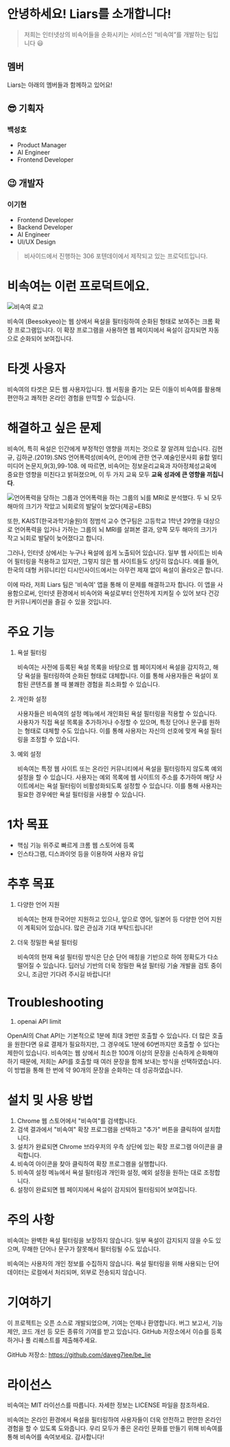 # 안녕하세요! Liars를 소개합니다!

> 저희는 인터넷상의 비속어들을 순화시키는 서비스인 “비속여”를 개발하는 팀입니다 😃

## 멤버

Liars는 아래의 멤버들과 함께하고 있어요!

## 😎 기획자

### 백성호

- Product Manager
- AI Engineer
- Frontend Developer

## 😉 개발자

### 이기현

- Frontend Developer
- Backend Developer
- AI Engineer
- UI/UX Design

> 비사이드에서 진행하는 306 포텐데이에서 제작되고 있는 프로덕트입니다.

# 비속여는 이런 프로덕트에요.

![비속여 로고](./images/256.png)

비속여 (Beesokyeo)는 웹 상에서 욕설을 필터링하여 순화된 형태로 보여주는 크롬 확장 프로그램입니다. 이 확장 프로그램을 사용하면 웹 페이지에서 욕설이 감지되면 자동으로 순화되어 보여집니다.

# 타겟 사용자

비속여의 타겟은 모든 웹 사용자입니다. 웹 서핑을 즐기는 모든 이들이 비속여를 활용해 편안하고 쾌적한 온라인 경험을 만끽할 수 있습니다.

# 해결하고 싶은 문제

비속어, 특히 욕설은 인간에게 부정적인 영향을 끼치는 것으로 잘 알려져 있습니다. 김현규, 김하균.(2019).SNS 언어폭력성(비속어, 은어)에 관한 연구.예술인문사회 융합 멀티미디어 논문지,9(3),99-108. 에 따르면, 비속어는 정보윤리교육과 자아정체성교육에 중요한 영향을 미친다고 밝혀졌으며, 이 두 가지 교육 모두 **교육 성과에 큰 영향을 끼칩니다**.

![언어폭력을 당하는 그룹과 언어폭력을 하는 그룹의 뇌를 MRI로 분석했다. 두 뇌 모두 해마의 크기가 작았고 뇌회로의 발달이 늦었다(제공=EBS)](./images/image.png)

또한, KAIST(한국과학기술원)의 정범석 교수 연구팀은 고등학교 1학년 29명을 대상으로 언어폭력을 입거나 가하는 그룹의 뇌 MRI를 살펴본 결과, 양쪽 모두 해마의 크기가 작고 뇌회로 발달이 늦어졌다고 합니다.

그러나, 인터넷 상에서는 누구나 욕설에 쉽게 노출되어 있습니다. 일부 웹 사이트는 비속어 필터링을 적용하고 있지만, 그렇지 않은 웹 사이트들도 상당히 많습니다. 예를 들어, 한국의 대형 커뮤니티인 디시인사이드에서는 아무런 제재 없이 욕설이 올라오곤 합니다.

이에 따라, 저희 Liars 팀은 '비속여' 앱을 통해 이 문제를 해결하고자 합니다. 이 앱을 사용함으로써, 인터넷 환경에서 비속어와 욕설로부터 안전하게 지켜질 수 있어 보다 건강한 커뮤니케이션을 즐길 수 있을 것입니다.

# 주요 기능

1. 욕설 필터링

   비속여는 사전에 등록된 욕설 목록을 바탕으로 웹 페이지에서 욕설을 감지하고, 해당 욕설을 필터링하여 순화된 형태로 대체합니다. 이를 통해 사용자들은 욕설이 포함된 콘텐츠를 볼 때 불쾌한 경험을 최소화할 수 있습니다.

2. 개인화 설정

   사용자들은 비속여의 설정 메뉴에서 개인화된 욕설 필터링을 적용할 수 있습니다. 사용자가 직접 욕설 목록을 추가하거나 수정할 수 있으며, 특정 단어나 문구를 원하는 형태로 대체할 수도 있습니다. 이를 통해 사용자는 자신의 선호에 맞게 욕설 필터링을 조정할 수 있습니다.

3. 예외 설정

   비속여는 특정 웹 사이트 또는 온라인 커뮤니티에서 욕설을 필터링하지 않도록 예외 설정을 할 수 있습니다. 사용자는 예외 목록에 웹 사이트의 주소를 추가하여 해당 사이트에서는 욕설 필터링이 비활성화되도록 설정할 수 있습니다. 이를 통해 사용자는 필요한 경우에만 욕설 필터링을 사용할 수 있습니다.

# 1차 목표

- 핵심 기능 위주로 빠르게 크롬 웹 스토어에 등록
- 인스타그램, 디스콰이엇 등을 이용하여 사용자 유입

# 추후 목표

1. 다양한 언어 지원

   비속여는 현재 한국어만 지원하고 있으나, 앞으로 영어, 일본어 등 다양한 언어 지원이 계획되어 있습니다. 많은 관심과 기대 부탁드립니다!

2. 더욱 정밀한 욕설 필터링

   비속여의 현재 욕설 필터링 방식은 단순 단어 매칭을 기반으로 하여 정확도가 다소 떨어질 수 있습니다. 딥러닝 기반의 더욱 정밀한 욕설 필터링 기술 개발을 검토 중이오니, 조금만 기다려 주시길 바랍니다!

# Troubleshooting

1. openai API limit

OpenAI의 Chat API는 기본적으로 1분에 최대 3번만 호출할 수 있습니다. 더 많은 호출을 원한다면 유료 결제가 필요하지만, 그 경우에도 1분에 60번까지만 호출할 수 있다는 제한이 있습니다. 비속여는 웹 상에서 최소한 100개 이상의 문장을 신속하게 순화해야 하기 때문에, 저희는 API를 호출할 때 여러 문장을 함께 보내는 방식을 선택하였습니다. 이 방법을 통해 한 번에 약 90개의 문장을 순화하는 데 성공하였습니다.

# 설치 및 사용 방법

1. Chrome 웹 스토어에서 "비속여"를 검색합니다.
2. 검색 결과에서 "비속여" 확장 프로그램을 선택하고 "추가" 버튼을 클릭하여 설치합니다.
3. 설치가 완료되면 Chrome 브라우저의 우측 상단에 있는 확장 프로그램 아이콘을 클릭합니다.
4. 비속여 아이콘을 찾아 클릭하여 확장 프로그램을 실행합니다.
5. 비속여 설정 메뉴에서 욕설 필터링과 개인화 설정, 예외 설정을 원하는 대로 조정합니다.
6. 설정이 완료되면 웹 페이지에서 욕설이 감지되어 필터링되어 보여집니다.

# 주의 사항

비속여는 완벽한 욕설 필터링을 보장하지 않습니다. 일부 욕설이 감지되지 않을 수도 있으며, 무해한 단어나 문구가 잘못해서 필터링될 수도 있습니다.

비속여는 사용자의 개인 정보를 수집하지 않습니다. 욕설 필터링을 위해 사용되는 단어 데이터는 로컬에서 처리되며, 외부로 전송되지 않습니다.

# 기여하기

이 프로젝트는 오픈 소스로 개발되었으며, 기여는 언제나 환영합니다. 버그 보고서, 기능 제안, 코드 개선 등 모든 종류의 기여를 받고 있습니다. GitHub 저장소에서 이슈를 등록하거나 풀 리퀘스트를 제출해주세요.

GitHub 저장소: https://github.com/daveg7lee/be_lie

# 라이선스

비속여는 MIT 라이선스를 따릅니다. 자세한 정보는 LICENSE 파일을 참조하세요.

비속여는 온라인 환경에서 욕설을 필터링하여 사용자들이 더욱 안전하고 편안한 온라인 경험을 할 수 있도록 도와줍니다. 우리 모두가 좋은 온라인 문화를 만들기 위해 비속여를 통해 비속어를 속여보세요. 감사합니다!
